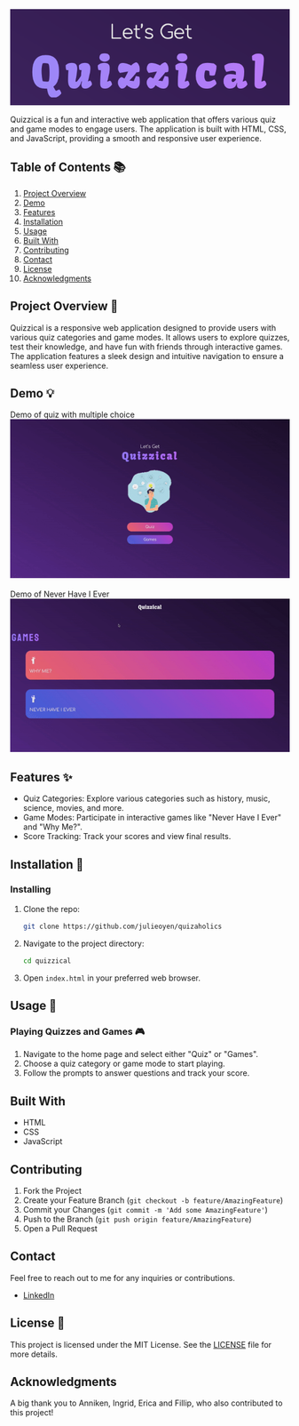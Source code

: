 
<img src="assets/icons/headerimg.png" alt="Image of logo on index.html">

Quizzical is a fun and interactive web application that offers various quiz and game modes to engage users. The application is built with HTML, CSS, and JavaScript, providing a smooth and responsive user experience.

## Table of Contents 📚

1. [Project Overview](#project-overview)
2. [Demo](#demo)
3. [Features](#features)
4. [Installation](#installation)
5. [Usage](#usage)
6. [Built With](#built-with)
7. [Contributing](#contributing)
8. [Contact](#contact)
9. [License](#license)
10. [Acknowledgments](#acknowledgments)

## Project Overview 📝

Quizzical is a responsive web application designed to provide users with various quiz categories and game modes. It allows users to explore quizzes, test their knowledge, and have fun with friends through interactive games. The application features a sleek design and intuitive navigation to ensure a seamless user experience.

## Demo 💡

Demo of quiz with multiple choice<br>
<img src="assets/animation/index.gif" alt="Demo of the application"> <br> <br>
Demo of Never Have I Ever<br>
<img src="assets/animation/games.gif" alt="Demo of the application"><br>

## Features ✨

- Quiz Categories: Explore various categories such as history, music, science, movies, and more.
- Game Modes: Participate in interactive games like "Never Have I Ever" and "Why Me?".
- Score Tracking: Track your scores and view final results.


## Installation 🎥

### Installing

1. Clone the repo:

    ```bash
    git clone https://github.com/julieoyen/quizaholics
    ```

2. Navigate to the project directory:

    ```bash
    cd quizzical
    ```

3. Open `index.html` in your preferred web browser.

## Usage 🔧

### Playing Quizzes and Games 🎮

1. Navigate to the home page and select either "Quiz" or "Games".
2. Choose a quiz category or game mode to start playing.
3. Follow the prompts to answer questions and track your score.

## Built With

- HTML
- CSS
- JavaScript

## Contributing

1. Fork the Project
2. Create your Feature Branch (`git checkout -b feature/AmazingFeature`)
3. Commit your Changes (`git commit -m 'Add some AmazingFeature'`)
4. Push to the Branch (`git push origin feature/AmazingFeature`)
5. Open a Pull Request

## Contact

Feel free to reach out to me for any inquiries or contributions.

- [LinkedIn](https://www.linkedin.com/in/julie-bertine-%C3%B8yen-872b0a233/)

## License 📜

This project is licensed under the MIT License. See the [LICENSE](LICENSE) file for more details.

## Acknowledgments

A big thank you to Anniken, Ingrid, Erica and Fillip, who also contributed to this project!

